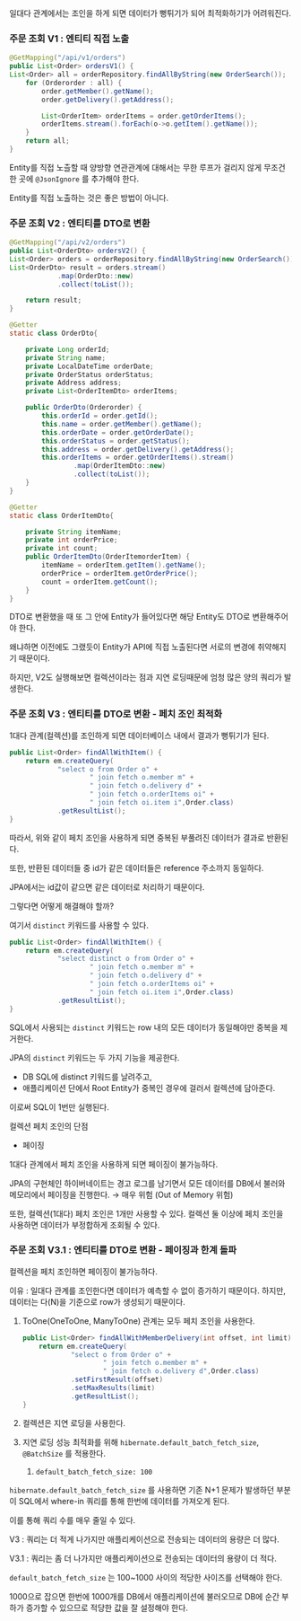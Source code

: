일대다 관계에서는 조인을 하게 되면 데이터가 뻥튀기가 되어 최적화하기가 어려워진다.

### 주문 조회 V1 : 엔티티 직접 노출

```java
@GetMapping("/api/v1/orders")
public List<Order> ordersV1() {
List<Order> all = orderRepository.findAllByString(new OrderSearch());
    for (Orderorder : all) {
        order.getMember().getName();
        order.getDelivery().getAddress();

        List<OrderItem> orderItems = order.getOrderItems();
        orderItems.stream().forEach(o->o.getItem().getName());
    }
    return all;
}
```

Entity를 직접 노츨할 때 양방향 연관관계에 대해서는 무한 루프가 걸리지 않게 무조건 한 곳에 `@JsonIgnore` 를 추가해야 한다.

Entity를 직접 노출하는 것은 좋은 방법이 아니다.

### 주문 조회 V2 : 엔티티를 DTO로 변환

```java
@GetMapping("/api/v2/orders")
public List<OrderDto> ordersV2() {
List<Order> orders = orderRepository.findAllByString(new OrderSearch());
List<OrderDto> result = orders.stream()
            .map(OrderDto::new)
            .collect(toList());

    return result;
}
```

```java
@Getter
static class OrderDto{

    private Long orderId;
    private String name;
    private LocalDateTime orderDate;
    private OrderStatus orderStatus;
    private Address address;
    private List<OrderItemDto> orderItems;

    public OrderDto(Orderorder) {
        this.orderId = order.getId();
        this.name = order.getMember().getName();
        this.orderDate = order.getOrderDate();
        this.orderStatus = order.getStatus();
        this.address = order.getDelivery().getAddress();
        this.orderItems = order.getOrderItems().stream()
                .map(OrderItemDto::new)
                .collect(toList());
    }
}

@Getter
static class OrderItemDto{

    private String itemName;
    private int orderPrice;
    private int count;
    public OrderItemDto(OrderItemorderItem) {
        itemName = orderItem.getItem().getName();
        orderPrice = orderItem.getOrderPrice();
        count = orderItem.getCount();
    }
}
```

DTO로 변환했을 때 또 그 안에 Entity가 들어있다면 해당 Entity도 DTO로 변환해주어야 한다.

왜냐하면 이전에도 그랬듯이 Entity가 API에 직접 노출된다면 서로의 변경에 취약해지기 때문이다.

하지만, V2도 실행해보면 컬렉션이라는 점과 지연 로딩때문에 엄청 많은 양의 쿼리가 발생한다.

### 주문 조회 V3 : 엔티티를 DTO로 변환 - 페치 조인 최적화

1대다 관계(컬렉션)를 조인하게 되면 데이터베이스 내에서 결과가 뻥튀기가 된다.

```java
public List<Order> findAllWithItem() {
    return em.createQuery(
            "select o from Order o" +
                    " join fetch o.member m" +
                    " join fetch o.delivery d" +
                    " join fetch o.orderItems oi" +
                    " join fetch oi.item i",Order.class)
            .getResultList();
}
```

따라서, 위와 같이 페치 조인을 사용하게 되면 중복된 부풀려진 데이터가 결과로 반환된다.

또한, 반환된 데이터들 중 id가 같은 데이터들은 reference 주소까지 동일하다.

JPA에서는 id값이 같으면 같은 데이터로 처리하기 때문이다.

그렇다면 어떻게 해결해야 할까?

여기서 `distinct` 키워드를 사용할 수 있다.

```java
public List<Order> findAllWithItem() {
    return em.createQuery(
            "select distinct o from Order o" +
                    " join fetch o.member m" +
                    " join fetch o.delivery d" +
                    " join fetch o.orderItems oi" +
                    " join fetch oi.item i",Order.class)
            .getResultList();
}
```

SQL에서 사용되는 `distinct` 키워드는 row 내의 모든 데이터가 동일해야만 중복을 제거한다.

JPA의 `distinct` 키워드는 두 가지 기능을 제공한다.

- DB SQL에 distinct 키워드를 날려주고,
- 애플리케이션 단에서 Root Entity가 중복인 경우에 걸러서 컬렉션에 담아준다.

이로써 SQL이 1번만 실행된다.

컬렉션 페치 조인의 단점

- 페이징

1대다 관계에서 페치 조인을 사용하게 되면 페이징이 불가능하다.

JPA의 구현체인 하이버네이트는 경고 로그를 남기면서 모든 데이터를 DB에서 불러와 메모리에서 페이징을 진행한다. → 매우 위험 (Out of Memory 위험)

또한, 컬렉션(1대다) 페치 조인은 1개만 사용할 수 있다. 컬렉션 둘 이상에 페치 조인을 사용하면 데이터가 부정합하게 조회될 수 있다.

### 주문 조회 V3.1 : 엔티티를 DTO로 변환 - 페이징과 한계 돌파

컬렉션을 페치 조인하면 페이징이 불가능하다.

이유 : 일대다 관계를 조인한다면 데이터가 예측할 수 없이 증가하기 때문이다. 하지만, 데이터는 다(N)을 기준으로 row가 생성되기 때문이다.

1. ToOne(OneToOne, ManyToOne) 관계는 모두 페치 조인을 사용한다.

   ```java
   public List<Order> findAllWithMemberDelivery(int offset, int limit) {
       return em.createQuery(
               "select o from Order o" +
                       " join fetch o.member m" +
                       " join fetch o.delivery d",Order.class)
               .setFirstResult(offset)
               .setMaxResults(limit)
               .getResultList();
   }
   ```

2. 컬렉션은 지연 로딩을 사용한다.
3. 지연 로딩 성능 최적화를 위해 `hibernate.default_batch_fetch_size`, `@BatchSize` 를 적용한다.
   1. `default_batch_fetch_size: 100`

`hibernate.default_batch_fetch_size` 를 사용하면 기존 N+1 문제가 발생하던 부분이 SQL에서 where-in 쿼리를 통해 한번에 데이터를 가져오게 된다.

이를 통해 쿼리 수를 매우 줄일 수 있다.

V3 : 쿼리는 더 적게 나가지만 애플리케이션으로 전송되는 데이터의 용량은 더 많다.

V3.1 : 쿼리는 좀 더 나가지만 애플리케이션으로 전송되는 데이터의 용량이 더 적다.

`default_batch_fetch_size` 는 100~1000 사이의 적당한 사이즈를 선택해야 한다.

1000으로 잡으면 한번에 1000개를 DB에서 애플리케이션에 불러오므로 DB에 순간 부하가 증가할 수 있으므로 적당한 값을 잘 설정해야 한다.
